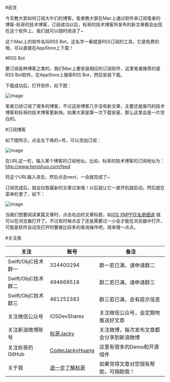 #前言

今天教大家如何订阅大牛们的博客。笔者教大家在Mac上通过软件来订阅笔者的博客-标哥的技术博客，订阅成功以后，标哥的技术博客所发布的新文章都会出现在这个软件上，我们就可以随时阅读了~

这个Mac上的软件名叫RSS Bot，这名字一看就是RSS订阅的工具，它是免费的哦，可以直接在AppStore上下载！

#RSS Bot

要订阅各种博客之类的，我们Mac上要安装相应的订阅软件，这里笔者推荐的是RSS Bot软件。在AppStore上搜索RSS Bot，然后安装下载。

下载成功后，打开软件，如下图：

![image](http://www.henishuo.com/wp-content/uploads/2016/02/屏幕快照-2016-02-21-下午6.40.13.png)

笔者已经订阅了很多的博客，不过这些博客几乎没有新文章，主要还是唐巧的技术博客和标哥的技术博客更新快。如果大家是第一次下载安装，那么这里会是一片空白的。

#订阅博客

如下图所示，点击左下角的+号，可以添加订阅：

![image](http://www.henishuo.com/wp-content/uploads/2016/02/屏幕快照-2016-02-21-下午6.40.29.png)

在URL这一栏，输入某个博客的订阅地址。比如，标哥的技术博客的订阅地址为：http://www.henishuo.com/feed

将这个URL输入进去，然后点击next，一会就完成了~

订阅完成后，就会拉取最新的文章过来哦！以后就让它一直开机就启动，然后就在菜单栏里了，如下：

![image](http://www.henishuo.com/wp-content/uploads/2016/02/屏幕快照-2016-02-21-下午6.45.31.png)

当我们想要阅读某篇文章时，点击右边的文章标题，如[iOS XMPP花名册细讲](http://www.henishuo.com/ios-xmpp-roster/) 就可以在浏览器打开了。不过有时候点击了还是需要过一小会才能在浏览器中打开，可能是软件自动去打开时要做比较多的查询操作吧，效率慢一点点。

#关注我


关注                | 账号              | 备注
-------------      | -------------     | ----------------
Swift/ObjC技术群一  | 324400294         |  群一若已满，请申请群二
Swift/ObjC技术群二  | 494669518         | 群二若已满，请申请群三
Swift/ObjC技术群三  | 461252383         | 群三若已满，会有提示信息
关注微信公众号       | iOSDevShares      | 关注微信公众号，会定期地推送好文章
关注新浪微博账号      |  [标哥Jacky](http://weibo.com/u/5384637337) | 关注微博，每次发布文章都会分享到新浪微博
关注标哥的GitHub     | [CoderJackyHuang](https://github.com/CoderJackyHuang) | 这里有很多的Demo和开源组件
关于我               | [进一步了解标哥](http://www.henishuo.com/about-biaoge/) | 如果觉得文章对您很有帮助，可捐助我！


